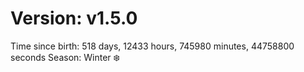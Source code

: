# Version: v1.5.0
Time since birth: 518 days, 12433 hours, 745980 minutes, 44758800 seconds
Season: Winter ❄️
